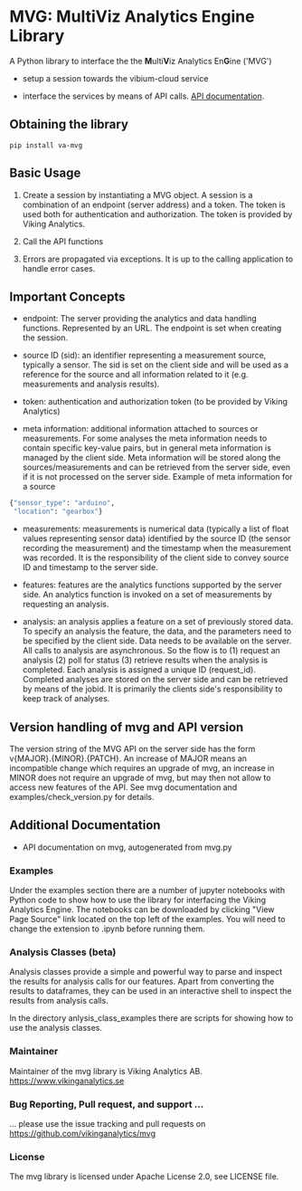 # MVG: MultiViz Analytics Engine Library

A Python library to interface the the **M**ulti**V**iz Analytics En**G**ine ('MVG')

* setup a session towards the vibium-cloud service

* interface the services by means of API calls. [API documentation](https://api.beta.multiviz.com/docs).

## Obtaining the library

```
pip install va-mvg
```

## Basic Usage

1. Create a session by instantiating a MVG object. A session is a combination
of an endpoint (server address) and a token. The token is used both for
authentication and authorization.
The token is provided by Viking Analytics.

2. Call the API functions

3. Errors are propagated via exceptions. It is up to the calling application
to handle error cases.

## Important Concepts

* endpoint: The server providing the analytics and data handling functions.
Represented by an URL. The endpoint is set when creating the session.

* source ID (sid): an identifier representing a measurement source,
typically a sensor. The sid is set on the client side and will be used
as a reference for the source and all information related to it
(e.g. measurements and analysis results).

* token: authentication and authorization token (to be provided by Viking
Analytics)

* meta information: additional information attached to sources or measurements.
For some analyses the meta information needs to contain specific key-value pairs,
but in general meta information is managed by the client side.
Meta information will be stored along the sources/measurements and can be
retrieved from the server side, even if it is not processed on the
server side. Example of meta information for a source
```python
{"sensor_type": "arduino",
 "location": "gearbox"}
``` 

* measurements: measurements is numerical data (typically a list of float values
representing sensor data) identified by the source ID (the sensor recording the
measurement) and the timestamp when the measurement was recorded. It is the
responsibility of the client side to convey source ID and timestamp to the server
side.

* features: features are the analytics functions supported by the server side.
An analytics function is invoked on a set of measurements by requesting
an analysis.

* analysis: an analysis applies a feature on a set of previously stored data.
To specify an analysis the feature, the data, and the parameters need to be
specified by the client side. Data needs to be available on the server.
All calls to analysis are asynchronous. So the flow is to (1) request an
analysis (2) poll for status (3) retrieve results when the analysis is completed.
Each analysis is assigned a unique ID (request_id). Completed analyses are stored
on the server side and can be retrieved by means of the jobid.
It is primarily the clients side's responsibility to keep track of analyses.

## Version handling of mvg and API version

The version string of the MVG API on the server side has the form
v{MAJOR}.{MINOR}.{PATCH}.
An increase of MAJOR means an incompatible change which requires an
upgrade of mvg, an increase in MINOR does not require an upgrade of
mvg, but may then not allow to access new features of the API. See mvg
documentation and examples/check_version.py for details.

## Additional Documentation

* API documentation on mvg, autogenerated from mvg.py

### Examples

Under the examples section there are a number of jupyter notebooks
with Python code to show how to use the library for interfacing the
Viking Analytics Engine. The notebooks can be downloaded by 
clicking "View Page Source" link located on the top left of the
examples. You will need to change the extension to .ipynb before
running them.

### Analysis Classes (beta)

Analysis classes provide a simple and powerful way to parse and
inspect the results for analysis calls for our features.
Apart from converting the results to dataframes, 
they can be used in an interactive
shell to inspect the results from analysis calls.

In the directory anlysis_class_examples there are scripts for 
showing how to use the analysis classes. 

### Maintainer

Maintainer of the mvg library is Viking Analytics AB. <https://www.vikinganalytics.se>

### Bug Reporting, Pull request, and support ...

... please use the issue tracking and pull requests on 
https://github.com/vikinganalytics/mvg

### License

The mvg library is licensed under Apache License 2.0, see LICENSE file.
